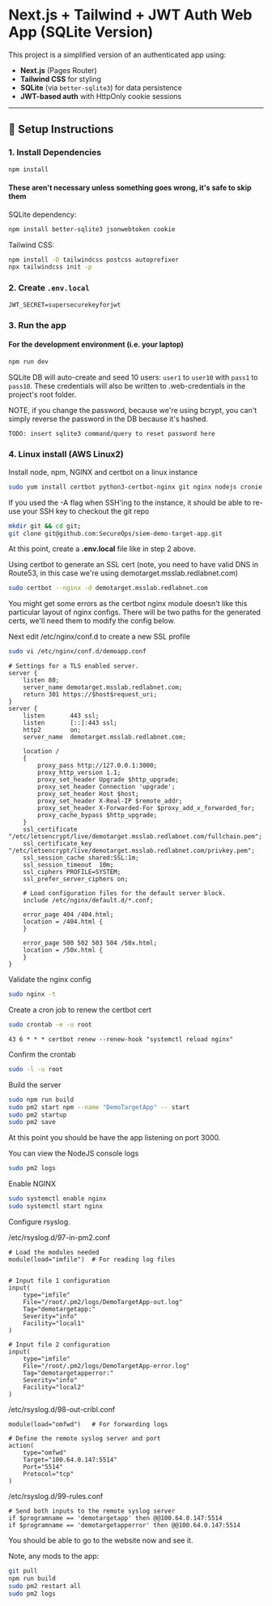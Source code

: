 # Next.js + Tailwind + JWT Auth Web App (SQLite Version)

This project is a simplified version of an authenticated app using:
- **Next.js** (Pages Router)
- **Tailwind CSS** for styling
- **SQLite** (via `better-sqlite3`) for data persistence
- **JWT-based auth** with HttpOnly cookie sessions

---

## 🔧 Setup Instructions

### 1. Install Dependencies

```bash
npm install
```

#### These aren't necessary unless something goes wrong, it's safe to skip them
SQLite dependency:
```bash
npm install better-sqlite3 jsonwebtoken cookie
```

Tailwind CSS:
```bash
npm install -D tailwindcss postcss autoprefixer
npx tailwindcss init -p
```

### 2. Create `.env.local`

```env
JWT_SECRET=supersecurekeyforjwt
```

### 3. Run the app

#### For the development environment (i.e. your laptop)
```bash
npm run dev
```

SQLite DB will auto-create and seed 10 users: `user1` to `user10` with `pass1` to `pass10`. These credentials will also be written to .web-credentials in the project's root folder.

NOTE, if you change the password, because we're using bcrypt, you can't simply reverse the password in the DB because it's hashed.

```bash
TODO: insert sqlite3 command/query to reset password here
```

### 4. Linux install (AWS Linux2)
Install node, npm, NGINX and certbot on a linux instance
```bash
sudo yum install certbot python3-certbot-nginx git nginx nodejs cronie
```

If you used the -A flag when SSH'ing to the instance, it should be able to re-use your SSH key to checkout the git repo
```bash
mkdir git && cd git;
git clone git@github.com:SecureOps/siem-demo-target-app.git
```

At this point, create a __.env.local__ file like in step 2 above.

Using certbot to generate an SSL cert (note, you need to have valid DNS in Route53, in this case we're using demotarget.msslab.redlabnet.com)
```bash
sudo certbot --nginx -d demotarget.msslab.redlabnet.com
```
You might get some errors as the certbot nginx module doesn't like this particular layout of nginx configs. There will be two paths for the
generated certs, we'll need them to modify the config below.

Next edit /etc/nginx/conf.d to create a new SSL profile
```bash
sudo vi /etc/nginx/conf.d/demoapp.conf
```
```nginx
# Settings for a TLS enabled server.
server {
    listen 80;
    server_name demotarget.msslab.redlabnet.com;
    return 301 https://$host$request_uri;
}
server {
    listen       443 ssl;
    listen       [::]:443 ssl;
    http2        on;
    server_name  demotarget.msslab.redlabnet.com;

    location /
    {
        proxy_pass http://127.0.0.1:3000;
        proxy_http_version 1.1;
        proxy_set_header Upgrade $http_upgrade;
        proxy_set_header Connection 'upgrade';
        proxy_set_header Host $host;
        proxy_set_header X-Real-IP $remote_addr;
        proxy_set_header X-Forwarded-For $proxy_add_x_forwarded_for;
        proxy_cache_bypass $http_upgrade;
    }
    ssl_certificate "/etc/letsencrypt/live/demotarget.msslab.redlabnet.com/fullchain.pem";
    ssl_certificate_key "/etc/letsencrypt/live/demotarget.msslab.redlabnet.com/privkey.pem";
    ssl_session_cache shared:SSL:1m;
    ssl_session_timeout  10m;
    ssl_ciphers PROFILE=SYSTEM;
    ssl_prefer_server_ciphers on;

    # Load configuration files for the default server block.
    include /etc/nginx/default.d/*.conf;

    error_page 404 /404.html;
    location = /404.html {
    }

    error_page 500 502 503 504 /50x.html;
    location = /50x.html {
    }
}
```

Validate the nginx config
```bash
sudo nginx -t
```

Create a cron job to renew the certbot cert
```bash
sudo crontab -e -u root
```
```crontab
43 6 * * * certbot renew --renew-hook "systemctl reload nginx"
```
Confirm the crontab
```bash
sudo -l -u root
```

Build the server
```bash
sudo npm run build
sudo pm2 start npm --name "DemoTargetApp" -- start
sudo pm2 startup
sudo pm2 save
```
At this point you should be have the app listening on port 3000.

You can view the NodeJS console logs
```bash
sudo pm2 logs
```

Enable NGINX
```bash
sudo systemctl enable nginx
sudo systemctl start nginx
```

Configure rsyslog. 

/etc/rsyslog.d/97-in-pm2.conf
```rsyslog
# Load the modules needed
module(load="imfile")  # For reading log files


# Input file 1 configuration
input(
    type="imfile"
    File="/root/.pm2/logs/DemoTargetApp-out.log"
    Tag="demotargetapp:"
    Severity="info"
    Facility="local1"
)

# Input file 2 configuration
input(
    type="imfile"
    File="/root/.pm2/logs/DemoTargetApp-error.log"
    Tag="demotargetapperror:"
    Severity="info"
    Facility="local2"
)
```
/etc/rsyslog.d/98-out-cribl.conf
```rsyslog
module(load="omfwd")   # For forwarding logs

# Define the remote syslog server and port
action(
    type="omfwd"
    Target="100.64.0.147:5514"
    Port="5514"
    Protocol="tcp"
)
```

/etc/rsyslog.d/99-rules.conf
```rsyslog
# Send both inputs to the remote syslog server
if $programname == 'demotargetapp' then @@100.64.0.147:5514
if $programname == 'demotargetapperror' then @@100.64.0.147:5514
```



You should be able to go to the website now and see it.

Note, any mods to the app:
```bash
git pull
npm run build
sudo pm2 restart all
sudo pm2 logs
```
